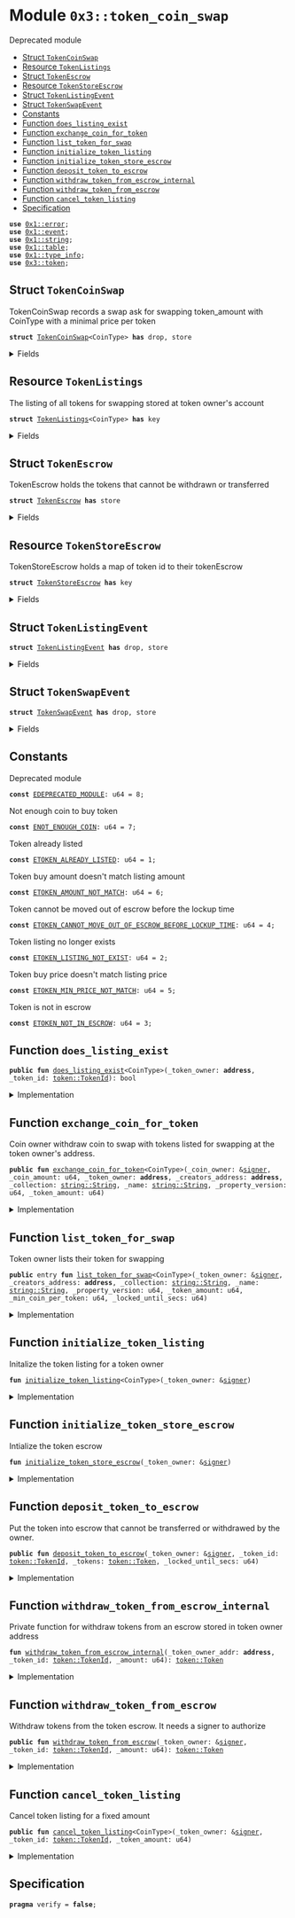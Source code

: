 
<a id="0x3_token_coin_swap"></a>

# Module `0x3::token_coin_swap`

Deprecated module


-  [Struct `TokenCoinSwap`](#0x3_token_coin_swap_TokenCoinSwap)
-  [Resource `TokenListings`](#0x3_token_coin_swap_TokenListings)
-  [Struct `TokenEscrow`](#0x3_token_coin_swap_TokenEscrow)
-  [Resource `TokenStoreEscrow`](#0x3_token_coin_swap_TokenStoreEscrow)
-  [Struct `TokenListingEvent`](#0x3_token_coin_swap_TokenListingEvent)
-  [Struct `TokenSwapEvent`](#0x3_token_coin_swap_TokenSwapEvent)
-  [Constants](#@Constants_0)
-  [Function `does_listing_exist`](#0x3_token_coin_swap_does_listing_exist)
-  [Function `exchange_coin_for_token`](#0x3_token_coin_swap_exchange_coin_for_token)
-  [Function `list_token_for_swap`](#0x3_token_coin_swap_list_token_for_swap)
-  [Function `initialize_token_listing`](#0x3_token_coin_swap_initialize_token_listing)
-  [Function `initialize_token_store_escrow`](#0x3_token_coin_swap_initialize_token_store_escrow)
-  [Function `deposit_token_to_escrow`](#0x3_token_coin_swap_deposit_token_to_escrow)
-  [Function `withdraw_token_from_escrow_internal`](#0x3_token_coin_swap_withdraw_token_from_escrow_internal)
-  [Function `withdraw_token_from_escrow`](#0x3_token_coin_swap_withdraw_token_from_escrow)
-  [Function `cancel_token_listing`](#0x3_token_coin_swap_cancel_token_listing)
-  [Specification](#@Specification_1)


<pre><code><b>use</b> <a href="../../aptos-framework/../aptos-stdlib/../move-stdlib/doc/error.md#0x1_error">0x1::error</a>;<br /><b>use</b> <a href="../../aptos-framework/doc/event.md#0x1_event">0x1::event</a>;<br /><b>use</b> <a href="../../aptos-framework/../aptos-stdlib/../move-stdlib/doc/string.md#0x1_string">0x1::string</a>;<br /><b>use</b> <a href="../../aptos-framework/../aptos-stdlib/doc/table.md#0x1_table">0x1::table</a>;<br /><b>use</b> <a href="../../aptos-framework/../aptos-stdlib/doc/type_info.md#0x1_type_info">0x1::type_info</a>;<br /><b>use</b> <a href="token.md#0x3_token">0x3::token</a>;<br /></code></pre>



<a id="0x3_token_coin_swap_TokenCoinSwap"></a>

## Struct `TokenCoinSwap`

TokenCoinSwap records a swap ask for swapping token_amount with CoinType with a minimal price per token


<pre><code><b>struct</b> <a href="token_coin_swap.md#0x3_token_coin_swap_TokenCoinSwap">TokenCoinSwap</a>&lt;CoinType&gt; <b>has</b> drop, store<br /></code></pre>



<details>
<summary>Fields</summary>


<dl>
<dt>
<code>token_amount: u64</code>
</dt>
<dd>

</dd>
<dt>
<code>min_price_per_token: u64</code>
</dt>
<dd>

</dd>
</dl>


</details>

<a id="0x3_token_coin_swap_TokenListings"></a>

## Resource `TokenListings`

The listing of all tokens for swapping stored at token owner&apos;s account


<pre><code><b>struct</b> <a href="token_coin_swap.md#0x3_token_coin_swap_TokenListings">TokenListings</a>&lt;CoinType&gt; <b>has</b> key<br /></code></pre>



<details>
<summary>Fields</summary>


<dl>
<dt>
<code>listings: <a href="../../aptos-framework/../aptos-stdlib/doc/table.md#0x1_table_Table">table::Table</a>&lt;<a href="token.md#0x3_token_TokenId">token::TokenId</a>, <a href="token_coin_swap.md#0x3_token_coin_swap_TokenCoinSwap">token_coin_swap::TokenCoinSwap</a>&lt;CoinType&gt;&gt;</code>
</dt>
<dd>

</dd>
<dt>
<code>listing_events: <a href="../../aptos-framework/doc/event.md#0x1_event_EventHandle">event::EventHandle</a>&lt;<a href="token_coin_swap.md#0x3_token_coin_swap_TokenListingEvent">token_coin_swap::TokenListingEvent</a>&gt;</code>
</dt>
<dd>

</dd>
<dt>
<code>swap_events: <a href="../../aptos-framework/doc/event.md#0x1_event_EventHandle">event::EventHandle</a>&lt;<a href="token_coin_swap.md#0x3_token_coin_swap_TokenSwapEvent">token_coin_swap::TokenSwapEvent</a>&gt;</code>
</dt>
<dd>

</dd>
</dl>


</details>

<a id="0x3_token_coin_swap_TokenEscrow"></a>

## Struct `TokenEscrow`

TokenEscrow holds the tokens that cannot be withdrawn or transferred


<pre><code><b>struct</b> <a href="token_coin_swap.md#0x3_token_coin_swap_TokenEscrow">TokenEscrow</a> <b>has</b> store<br /></code></pre>



<details>
<summary>Fields</summary>


<dl>
<dt>
<code><a href="token.md#0x3_token">token</a>: <a href="token.md#0x3_token_Token">token::Token</a></code>
</dt>
<dd>

</dd>
<dt>
<code>locked_until_secs: u64</code>
</dt>
<dd>

</dd>
</dl>


</details>

<a id="0x3_token_coin_swap_TokenStoreEscrow"></a>

## Resource `TokenStoreEscrow`

TokenStoreEscrow holds a map of token id to their tokenEscrow


<pre><code><b>struct</b> <a href="token_coin_swap.md#0x3_token_coin_swap_TokenStoreEscrow">TokenStoreEscrow</a> <b>has</b> key<br /></code></pre>



<details>
<summary>Fields</summary>


<dl>
<dt>
<code>token_escrows: <a href="../../aptos-framework/../aptos-stdlib/doc/table.md#0x1_table_Table">table::Table</a>&lt;<a href="token.md#0x3_token_TokenId">token::TokenId</a>, <a href="token_coin_swap.md#0x3_token_coin_swap_TokenEscrow">token_coin_swap::TokenEscrow</a>&gt;</code>
</dt>
<dd>

</dd>
</dl>


</details>

<a id="0x3_token_coin_swap_TokenListingEvent"></a>

## Struct `TokenListingEvent`



<pre><code><b>struct</b> <a href="token_coin_swap.md#0x3_token_coin_swap_TokenListingEvent">TokenListingEvent</a> <b>has</b> drop, store<br /></code></pre>



<details>
<summary>Fields</summary>


<dl>
<dt>
<code>token_id: <a href="token.md#0x3_token_TokenId">token::TokenId</a></code>
</dt>
<dd>

</dd>
<dt>
<code>amount: u64</code>
</dt>
<dd>

</dd>
<dt>
<code>min_price: u64</code>
</dt>
<dd>

</dd>
<dt>
<code>locked_until_secs: u64</code>
</dt>
<dd>

</dd>
<dt>
<code>coin_type_info: <a href="../../aptos-framework/../aptos-stdlib/doc/type_info.md#0x1_type_info_TypeInfo">type_info::TypeInfo</a></code>
</dt>
<dd>

</dd>
</dl>


</details>

<a id="0x3_token_coin_swap_TokenSwapEvent"></a>

## Struct `TokenSwapEvent`



<pre><code><b>struct</b> <a href="token_coin_swap.md#0x3_token_coin_swap_TokenSwapEvent">TokenSwapEvent</a> <b>has</b> drop, store<br /></code></pre>



<details>
<summary>Fields</summary>


<dl>
<dt>
<code>token_id: <a href="token.md#0x3_token_TokenId">token::TokenId</a></code>
</dt>
<dd>

</dd>
<dt>
<code>token_buyer: <b>address</b></code>
</dt>
<dd>

</dd>
<dt>
<code>token_amount: u64</code>
</dt>
<dd>

</dd>
<dt>
<code>coin_amount: u64</code>
</dt>
<dd>

</dd>
<dt>
<code>coin_type_info: <a href="../../aptos-framework/../aptos-stdlib/doc/type_info.md#0x1_type_info_TypeInfo">type_info::TypeInfo</a></code>
</dt>
<dd>

</dd>
</dl>


</details>

<a id="@Constants_0"></a>

## Constants


<a id="0x3_token_coin_swap_EDEPRECATED_MODULE"></a>

Deprecated module


<pre><code><b>const</b> <a href="token_coin_swap.md#0x3_token_coin_swap_EDEPRECATED_MODULE">EDEPRECATED_MODULE</a>: u64 &#61; 8;<br /></code></pre>



<a id="0x3_token_coin_swap_ENOT_ENOUGH_COIN"></a>

Not enough coin to buy token


<pre><code><b>const</b> <a href="token_coin_swap.md#0x3_token_coin_swap_ENOT_ENOUGH_COIN">ENOT_ENOUGH_COIN</a>: u64 &#61; 7;<br /></code></pre>



<a id="0x3_token_coin_swap_ETOKEN_ALREADY_LISTED"></a>

Token already listed


<pre><code><b>const</b> <a href="token_coin_swap.md#0x3_token_coin_swap_ETOKEN_ALREADY_LISTED">ETOKEN_ALREADY_LISTED</a>: u64 &#61; 1;<br /></code></pre>



<a id="0x3_token_coin_swap_ETOKEN_AMOUNT_NOT_MATCH"></a>

Token buy amount doesn&apos;t match listing amount


<pre><code><b>const</b> <a href="token_coin_swap.md#0x3_token_coin_swap_ETOKEN_AMOUNT_NOT_MATCH">ETOKEN_AMOUNT_NOT_MATCH</a>: u64 &#61; 6;<br /></code></pre>



<a id="0x3_token_coin_swap_ETOKEN_CANNOT_MOVE_OUT_OF_ESCROW_BEFORE_LOCKUP_TIME"></a>

Token cannot be moved out of escrow before the lockup time


<pre><code><b>const</b> <a href="token_coin_swap.md#0x3_token_coin_swap_ETOKEN_CANNOT_MOVE_OUT_OF_ESCROW_BEFORE_LOCKUP_TIME">ETOKEN_CANNOT_MOVE_OUT_OF_ESCROW_BEFORE_LOCKUP_TIME</a>: u64 &#61; 4;<br /></code></pre>



<a id="0x3_token_coin_swap_ETOKEN_LISTING_NOT_EXIST"></a>

Token listing no longer exists


<pre><code><b>const</b> <a href="token_coin_swap.md#0x3_token_coin_swap_ETOKEN_LISTING_NOT_EXIST">ETOKEN_LISTING_NOT_EXIST</a>: u64 &#61; 2;<br /></code></pre>



<a id="0x3_token_coin_swap_ETOKEN_MIN_PRICE_NOT_MATCH"></a>

Token buy price doesn&apos;t match listing price


<pre><code><b>const</b> <a href="token_coin_swap.md#0x3_token_coin_swap_ETOKEN_MIN_PRICE_NOT_MATCH">ETOKEN_MIN_PRICE_NOT_MATCH</a>: u64 &#61; 5;<br /></code></pre>



<a id="0x3_token_coin_swap_ETOKEN_NOT_IN_ESCROW"></a>

Token is not in escrow


<pre><code><b>const</b> <a href="token_coin_swap.md#0x3_token_coin_swap_ETOKEN_NOT_IN_ESCROW">ETOKEN_NOT_IN_ESCROW</a>: u64 &#61; 3;<br /></code></pre>



<a id="0x3_token_coin_swap_does_listing_exist"></a>

## Function `does_listing_exist`



<pre><code><b>public</b> <b>fun</b> <a href="token_coin_swap.md#0x3_token_coin_swap_does_listing_exist">does_listing_exist</a>&lt;CoinType&gt;(_token_owner: <b>address</b>, _token_id: <a href="token.md#0x3_token_TokenId">token::TokenId</a>): bool<br /></code></pre>



<details>
<summary>Implementation</summary>


<pre><code><b>public</b> <b>fun</b> <a href="token_coin_swap.md#0x3_token_coin_swap_does_listing_exist">does_listing_exist</a>&lt;CoinType&gt;(<br />    _token_owner: <b>address</b>,<br />    _token_id: TokenId<br />): bool &#123;<br />    <b>abort</b> <a href="../../aptos-framework/../aptos-stdlib/../move-stdlib/doc/error.md#0x1_error_invalid_argument">error::invalid_argument</a>(<a href="token_coin_swap.md#0x3_token_coin_swap_EDEPRECATED_MODULE">EDEPRECATED_MODULE</a>)<br />&#125;<br /></code></pre>



</details>

<a id="0x3_token_coin_swap_exchange_coin_for_token"></a>

## Function `exchange_coin_for_token`

Coin owner withdraw coin to swap with tokens listed for swapping at the token owner&apos;s address.


<pre><code><b>public</b> <b>fun</b> <a href="token_coin_swap.md#0x3_token_coin_swap_exchange_coin_for_token">exchange_coin_for_token</a>&lt;CoinType&gt;(_coin_owner: &amp;<a href="../../aptos-framework/../aptos-stdlib/../move-stdlib/doc/signer.md#0x1_signer">signer</a>, _coin_amount: u64, _token_owner: <b>address</b>, _creators_address: <b>address</b>, _collection: <a href="../../aptos-framework/../aptos-stdlib/../move-stdlib/doc/string.md#0x1_string_String">string::String</a>, _name: <a href="../../aptos-framework/../aptos-stdlib/../move-stdlib/doc/string.md#0x1_string_String">string::String</a>, _property_version: u64, _token_amount: u64)<br /></code></pre>



<details>
<summary>Implementation</summary>


<pre><code><b>public</b> <b>fun</b> <a href="token_coin_swap.md#0x3_token_coin_swap_exchange_coin_for_token">exchange_coin_for_token</a>&lt;CoinType&gt;(<br />    _coin_owner: &amp;<a href="../../aptos-framework/../aptos-stdlib/../move-stdlib/doc/signer.md#0x1_signer">signer</a>,<br />    _coin_amount: u64,<br />    _token_owner: <b>address</b>,<br />    _creators_address: <b>address</b>,<br />    _collection: String,<br />    _name: String,<br />    _property_version: u64,<br />    _token_amount: u64,<br />) &#123;<br />    <b>abort</b> <a href="../../aptos-framework/../aptos-stdlib/../move-stdlib/doc/error.md#0x1_error_invalid_argument">error::invalid_argument</a>(<a href="token_coin_swap.md#0x3_token_coin_swap_EDEPRECATED_MODULE">EDEPRECATED_MODULE</a>)<br />&#125;<br /></code></pre>



</details>

<a id="0x3_token_coin_swap_list_token_for_swap"></a>

## Function `list_token_for_swap`

Token owner lists their token for swapping


<pre><code><b>public</b> entry <b>fun</b> <a href="token_coin_swap.md#0x3_token_coin_swap_list_token_for_swap">list_token_for_swap</a>&lt;CoinType&gt;(_token_owner: &amp;<a href="../../aptos-framework/../aptos-stdlib/../move-stdlib/doc/signer.md#0x1_signer">signer</a>, _creators_address: <b>address</b>, _collection: <a href="../../aptos-framework/../aptos-stdlib/../move-stdlib/doc/string.md#0x1_string_String">string::String</a>, _name: <a href="../../aptos-framework/../aptos-stdlib/../move-stdlib/doc/string.md#0x1_string_String">string::String</a>, _property_version: u64, _token_amount: u64, _min_coin_per_token: u64, _locked_until_secs: u64)<br /></code></pre>



<details>
<summary>Implementation</summary>


<pre><code><b>public</b> entry <b>fun</b> <a href="token_coin_swap.md#0x3_token_coin_swap_list_token_for_swap">list_token_for_swap</a>&lt;CoinType&gt;(<br />    _token_owner: &amp;<a href="../../aptos-framework/../aptos-stdlib/../move-stdlib/doc/signer.md#0x1_signer">signer</a>,<br />    _creators_address: <b>address</b>,<br />    _collection: String,<br />    _name: String,<br />    _property_version: u64,<br />    _token_amount: u64,<br />    _min_coin_per_token: u64,<br />    _locked_until_secs: u64<br />) &#123;<br />    <b>abort</b> <a href="../../aptos-framework/../aptos-stdlib/../move-stdlib/doc/error.md#0x1_error_invalid_argument">error::invalid_argument</a>(<a href="token_coin_swap.md#0x3_token_coin_swap_EDEPRECATED_MODULE">EDEPRECATED_MODULE</a>)<br />&#125;<br /></code></pre>



</details>

<a id="0x3_token_coin_swap_initialize_token_listing"></a>

## Function `initialize_token_listing`

Initalize the token listing for a token owner


<pre><code><b>fun</b> <a href="token_coin_swap.md#0x3_token_coin_swap_initialize_token_listing">initialize_token_listing</a>&lt;CoinType&gt;(_token_owner: &amp;<a href="../../aptos-framework/../aptos-stdlib/../move-stdlib/doc/signer.md#0x1_signer">signer</a>)<br /></code></pre>



<details>
<summary>Implementation</summary>


<pre><code><b>fun</b> <a href="token_coin_swap.md#0x3_token_coin_swap_initialize_token_listing">initialize_token_listing</a>&lt;CoinType&gt;(_token_owner: &amp;<a href="../../aptos-framework/../aptos-stdlib/../move-stdlib/doc/signer.md#0x1_signer">signer</a>) &#123;<br />    <b>abort</b> <a href="../../aptos-framework/../aptos-stdlib/../move-stdlib/doc/error.md#0x1_error_invalid_argument">error::invalid_argument</a>(<a href="token_coin_swap.md#0x3_token_coin_swap_EDEPRECATED_MODULE">EDEPRECATED_MODULE</a>)<br />&#125;<br /></code></pre>



</details>

<a id="0x3_token_coin_swap_initialize_token_store_escrow"></a>

## Function `initialize_token_store_escrow`

Intialize the token escrow


<pre><code><b>fun</b> <a href="token_coin_swap.md#0x3_token_coin_swap_initialize_token_store_escrow">initialize_token_store_escrow</a>(_token_owner: &amp;<a href="../../aptos-framework/../aptos-stdlib/../move-stdlib/doc/signer.md#0x1_signer">signer</a>)<br /></code></pre>



<details>
<summary>Implementation</summary>


<pre><code><b>fun</b> <a href="token_coin_swap.md#0x3_token_coin_swap_initialize_token_store_escrow">initialize_token_store_escrow</a>(_token_owner: &amp;<a href="../../aptos-framework/../aptos-stdlib/../move-stdlib/doc/signer.md#0x1_signer">signer</a>) &#123;<br />    <b>abort</b> <a href="../../aptos-framework/../aptos-stdlib/../move-stdlib/doc/error.md#0x1_error_invalid_argument">error::invalid_argument</a>(<a href="token_coin_swap.md#0x3_token_coin_swap_EDEPRECATED_MODULE">EDEPRECATED_MODULE</a>)<br />&#125;<br /></code></pre>



</details>

<a id="0x3_token_coin_swap_deposit_token_to_escrow"></a>

## Function `deposit_token_to_escrow`

Put the token into escrow that cannot be transferred or withdrawed by the owner.


<pre><code><b>public</b> <b>fun</b> <a href="token_coin_swap.md#0x3_token_coin_swap_deposit_token_to_escrow">deposit_token_to_escrow</a>(_token_owner: &amp;<a href="../../aptos-framework/../aptos-stdlib/../move-stdlib/doc/signer.md#0x1_signer">signer</a>, _token_id: <a href="token.md#0x3_token_TokenId">token::TokenId</a>, _tokens: <a href="token.md#0x3_token_Token">token::Token</a>, _locked_until_secs: u64)<br /></code></pre>



<details>
<summary>Implementation</summary>


<pre><code><b>public</b> <b>fun</b> <a href="token_coin_swap.md#0x3_token_coin_swap_deposit_token_to_escrow">deposit_token_to_escrow</a>(<br />    _token_owner: &amp;<a href="../../aptos-framework/../aptos-stdlib/../move-stdlib/doc/signer.md#0x1_signer">signer</a>,<br />    _token_id: TokenId,<br />    _tokens: Token,<br />    _locked_until_secs: u64<br />) &#123;<br />    <b>abort</b> <a href="../../aptos-framework/../aptos-stdlib/../move-stdlib/doc/error.md#0x1_error_invalid_argument">error::invalid_argument</a>(<a href="token_coin_swap.md#0x3_token_coin_swap_EDEPRECATED_MODULE">EDEPRECATED_MODULE</a>)<br />&#125;<br /></code></pre>



</details>

<a id="0x3_token_coin_swap_withdraw_token_from_escrow_internal"></a>

## Function `withdraw_token_from_escrow_internal`

Private function for withdraw tokens from an escrow stored in token owner address


<pre><code><b>fun</b> <a href="token_coin_swap.md#0x3_token_coin_swap_withdraw_token_from_escrow_internal">withdraw_token_from_escrow_internal</a>(_token_owner_addr: <b>address</b>, _token_id: <a href="token.md#0x3_token_TokenId">token::TokenId</a>, _amount: u64): <a href="token.md#0x3_token_Token">token::Token</a><br /></code></pre>



<details>
<summary>Implementation</summary>


<pre><code><b>fun</b> <a href="token_coin_swap.md#0x3_token_coin_swap_withdraw_token_from_escrow_internal">withdraw_token_from_escrow_internal</a>(<br />    _token_owner_addr: <b>address</b>,<br />    _token_id: TokenId,<br />    _amount: u64<br />): Token &#123;<br />    <b>abort</b> <a href="../../aptos-framework/../aptos-stdlib/../move-stdlib/doc/error.md#0x1_error_invalid_argument">error::invalid_argument</a>(<a href="token_coin_swap.md#0x3_token_coin_swap_EDEPRECATED_MODULE">EDEPRECATED_MODULE</a>)<br />&#125;<br /></code></pre>



</details>

<a id="0x3_token_coin_swap_withdraw_token_from_escrow"></a>

## Function `withdraw_token_from_escrow`

Withdraw tokens from the token escrow. It needs a signer to authorize


<pre><code><b>public</b> <b>fun</b> <a href="token_coin_swap.md#0x3_token_coin_swap_withdraw_token_from_escrow">withdraw_token_from_escrow</a>(_token_owner: &amp;<a href="../../aptos-framework/../aptos-stdlib/../move-stdlib/doc/signer.md#0x1_signer">signer</a>, _token_id: <a href="token.md#0x3_token_TokenId">token::TokenId</a>, _amount: u64): <a href="token.md#0x3_token_Token">token::Token</a><br /></code></pre>



<details>
<summary>Implementation</summary>


<pre><code><b>public</b> <b>fun</b> <a href="token_coin_swap.md#0x3_token_coin_swap_withdraw_token_from_escrow">withdraw_token_from_escrow</a>(<br />    _token_owner: &amp;<a href="../../aptos-framework/../aptos-stdlib/../move-stdlib/doc/signer.md#0x1_signer">signer</a>,<br />    _token_id: TokenId,<br />    _amount: u64<br />): Token &#123;<br />    <b>abort</b> <a href="../../aptos-framework/../aptos-stdlib/../move-stdlib/doc/error.md#0x1_error_invalid_argument">error::invalid_argument</a>(<a href="token_coin_swap.md#0x3_token_coin_swap_EDEPRECATED_MODULE">EDEPRECATED_MODULE</a>)<br />&#125;<br /></code></pre>



</details>

<a id="0x3_token_coin_swap_cancel_token_listing"></a>

## Function `cancel_token_listing`

Cancel token listing for a fixed amount


<pre><code><b>public</b> <b>fun</b> <a href="token_coin_swap.md#0x3_token_coin_swap_cancel_token_listing">cancel_token_listing</a>&lt;CoinType&gt;(_token_owner: &amp;<a href="../../aptos-framework/../aptos-stdlib/../move-stdlib/doc/signer.md#0x1_signer">signer</a>, _token_id: <a href="token.md#0x3_token_TokenId">token::TokenId</a>, _token_amount: u64)<br /></code></pre>



<details>
<summary>Implementation</summary>


<pre><code><b>public</b> <b>fun</b> <a href="token_coin_swap.md#0x3_token_coin_swap_cancel_token_listing">cancel_token_listing</a>&lt;CoinType&gt;(<br />    _token_owner: &amp;<a href="../../aptos-framework/../aptos-stdlib/../move-stdlib/doc/signer.md#0x1_signer">signer</a>,<br />    _token_id: TokenId,<br />    _token_amount: u64,<br />) &#123;<br />    <b>abort</b> <a href="../../aptos-framework/../aptos-stdlib/../move-stdlib/doc/error.md#0x1_error_invalid_argument">error::invalid_argument</a>(<a href="token_coin_swap.md#0x3_token_coin_swap_EDEPRECATED_MODULE">EDEPRECATED_MODULE</a>)<br />&#125;<br /></code></pre>



</details>

<a id="@Specification_1"></a>

## Specification



<pre><code><b>pragma</b> verify &#61; <b>false</b>;<br /></code></pre>


[move-book]: https://aptos.dev/move/book/SUMMARY
